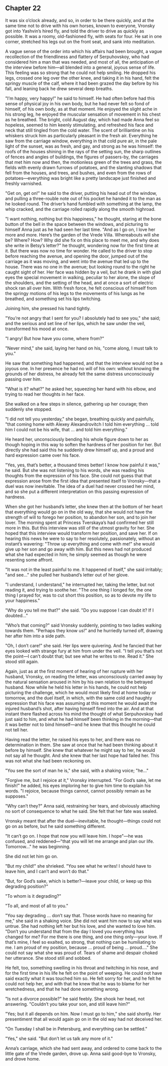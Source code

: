 ## Chapter 22


It was six o’clock already, and so, in order to be there quickly, and at
the same time not to drive with his own horses, known to everyone,
Vronsky got into Yashvin’s hired fly, and told the driver to drive as
quickly as possible. It was a roomy, old-fashioned fly, with seats for
four. He sat in one corner, stretched his legs out on the front seat,
and sank into meditation.

A vague sense of the order into which his affairs had been brought, a
vague recollection of the friendliness and flattery of Serpuhovskoy, who
had considered him a man that was needed, and most of all, the
anticipation of the interview before him—all blended into a general,
joyous sense of life. This feeling was so strong that he could not help
smiling. He dropped his legs, crossed one leg over the other knee, and
taking it in his hand, felt the springy muscle of the calf, where it had
been grazed the day before by his fall, and leaning back he drew several
deep breaths.

"I’m happy, very happy!" he said to himself. He had often before had
this sense of physical joy in his own body, but he had never felt so
fond of himself, of his own body, as at that moment. He enjoyed the
slight ache in his strong leg, he enjoyed the muscular sensation of
movement in his chest as he breathed. The bright, cold August day, which
had made Anna feel so hopeless, seemed to him keenly stimulating, and
refreshed his face and neck that still tingled from the cold water. The
scent of brilliantine on his whiskers struck him as particularly
pleasant in the fresh air. Everything he saw from the carriage window,
everything in that cold pure air, in the pale light of the sunset, was
as fresh, and gay, and strong as he was himself: the roofs of the houses
shining in the rays of the setting sun, the sharp outlines of fences and
angles of buildings, the figures of passers-by, the carriages that met
him now and then, the motionless green of the trees and grass, the
fields with evenly drawn furrows of potatoes, and the slanting shadows
that fell from the houses, and trees, and bushes, and even from the rows
of potatoes—everything was bright like a pretty landscape just finished
and freshly varnished.

"Get on, get on!" he said to the driver, putting his head out of the
window, and pulling a three-rouble note out of his pocket he handed it
to the man as he looked round. The driver’s hand fumbled with something
at the lamp, the whip cracked, and the carriage rolled rapidly along the
smooth highroad.

"I want nothing, nothing but this happiness," he thought, staring at the
bone button of the bell in the space between the windows, and picturing
to himself Anna just as he had seen her last time. "And as I go on, I
love her more and more. Here’s the garden of the Vrede Villa.
Whereabouts will she be? Where? How? Why did she fix on this place to
meet me, and why does she write in Betsy’s letter?" he thought,
wondering now for the first time at it. But there was now no time for
wonder. He called to the driver to stop before reaching the avenue, and
opening the door, jumped out of the carriage as it was moving, and went
into the avenue that led up to the house. There was no one in the
avenue; but looking round to the right he caught sight of her. Her face
was hidden by a veil, but he drank in with glad eyes the special
movement in walking, peculiar to her alone, the slope of the shoulders,
and the setting of the head, and at once a sort of electric shock ran
all over him. With fresh force, he felt conscious of himself from the
springy motions of his legs to the movements of his lungs as he
breathed, and something set his lips twitching.

Joining him, she pressed his hand tightly.

"You’re not angry that I sent for you? I absolutely had to see you," she
said; and the serious and set line of her lips, which he saw under the
veil, transformed his mood at once.

"I angry! But how have you come, where from?"

"Never mind," she said, laying her hand on his, "come along, I must talk
to you."

He saw that something had happened, and that the interview would not be
a joyous one. In her presence he had no will of his own: without knowing
the grounds of her distress, he already felt the same distress
unconsciously passing over him.

"What is it? what?" he asked her, squeezing her hand with his elbow, and
trying to read her thoughts in her face.

She walked on a few steps in silence, gathering up her courage; then
suddenly she stopped.

"I did not tell you yesterday," she began, breathing quickly and
painfully, "that coming home with Alexey Alexandrovitch I told him
everything ... told him I could not be his wife, that ... and told him
everything."

He heard her, unconsciously bending his whole figure down to her as
though hoping in this way to soften the hardness of her position for
her. But directly she had said this he suddenly drew himself up, and a
proud and hard expression came over his face.

"Yes, yes, that’s better, a thousand times better! I know how painful it
was," he said. But she was not listening to his words, she was reading
his thoughts from the expression of his face. She could not guess that
that expression arose from the first idea that presented itself to
Vronsky—that a duel was now inevitable. The idea of a duel had never
crossed her mind, and so she put a different interpretation on this
passing expression of hardness.

When she got her husband’s letter, she knew then at the bottom of her
heart that everything would go on in the old way, that she would not
have the strength of will to forego her position, to abandon her son,
and to join her lover. The morning spent at Princess Tverskaya’s had
confirmed her still more in this. But this interview was still of the
utmost gravity for her. She hoped that this interview would transform
her position, and save her. If on hearing this news he were to say to
her resolutely, passionately, without an instant’s wavering: "Throw up
everything and come with me!" she would give up her son and go away with
him. But this news had not produced what she had expected in him; he
simply seemed as though he were resenting some affront.

"It was not in the least painful to me. It happened of itself," she said
irritably; "and see..." she pulled her husband’s letter out of her
glove.

"I understand, I understand," he interrupted her, taking the letter, but
not reading it, and trying to soothe her. "The one thing I longed for,
the one thing I prayed for, was to cut short this position, so as to
devote my life to your happiness."

"Why do you tell me that?" she said. "Do you suppose I can doubt it? If
I doubted..."

"Who’s that coming?" said Vronsky suddenly, pointing to two ladies
walking towards them. "Perhaps they know us!" and he hurriedly turned
off, drawing her after him into a side path.

"Oh, I don’t care!" she said. Her lips were quivering. And he fancied
that her eyes looked with strange fury at him from under the veil. "I
tell you that’s not the point—I can’t doubt that; but see what he writes
to me. Read it." She stood still again.

Again, just as at the first moment of hearing of her rupture with her
husband, Vronsky, on reading the letter, was unconsciously carried away
by the natural sensation aroused in him by his own relation to the
betrayed husband. Now while he held his letter in his hands, he could
not help picturing the challenge, which he would most likely find at
home today or tomorrow, and the duel itself, in which, with the same
cold and haughty expression that his face was assuming at this moment he
would await the injured husband’s shot, after having himself fired into
the air. And at that instant there flashed across his mind the thought
of what Serpuhovskoy had just said to him, and what he had himself been
thinking in the morning—that it was better not to bind himself—and he
knew that this thought he could not tell her.

Having read the letter, he raised his eyes to her, and there was no
determination in them. She saw at once that he had been thinking about
it before by himself. She knew that whatever he might say to her, he
would not say all he thought. And she knew that her last hope had failed
her. This was not what she had been reckoning on.

"You see the sort of man he is," she said, with a shaking voice; "he..."

"Forgive me, but I rejoice at it," Vronsky interrupted. "For God’s sake,
let me finish!" he added, his eyes imploring her to give him time to
explain his words. "I rejoice, because things cannot, cannot possibly
remain as he supposes."

"Why can’t they?" Anna said, restraining her tears, and obviously
attaching no sort of consequence to what he said. She felt that her fate
was sealed.

Vronsky meant that after the duel—inevitable, he thought—things could
not go on as before, but he said something different.

"It can’t go on. I hope that now you will leave him. I hope"—he was
confused, and reddened—"that you will let me arrange and plan our life.
Tomorrow..." he was beginning.

She did not let him go on.

"But my child!" she shrieked. "You see what he writes! I should have to
leave him, and I can’t and won’t do that."

"But, for God’s sake, which is better?—leave your child, or keep up this
degrading position?"

"To whom is it degrading?"

"To all, and most of all to you."

"You say degrading ... don’t say that. Those words have no meaning for
me," she said in a shaking voice. She did not want him now to say what
was untrue. She had nothing left her but his love, and she wanted to
love him. "Don’t you understand that from the day I loved you everything
has changed for me? For me there is one thing, and one thing only—your
love. If that’s mine, I feel so exalted, so strong, that nothing can be
humiliating to me. I am proud of my position, because ... proud of being
... proud...." She could not say what she was proud of. Tears of shame
and despair choked her utterance. She stood still and sobbed.

He felt, too, something swelling in his throat and twitching in his
nose, and for the first time in his life he felt on the point of
weeping. He could not have said exactly what it was touched him so. He
felt sorry for her, and he felt he could not help her, and with that he
knew that he was to blame for her wretchedness, and that he had done
something wrong.

"Is not a divorce possible?" he said feebly. She shook her head, not
answering. "Couldn’t you take your son, and still leave him?"

"Yes; but it all depends on him. Now I must go to him," she said
shortly. Her presentiment that all would again go on in the old way had
not deceived her.

"On Tuesday I shall be in Petersburg, and everything can be settled."

"Yes," she said. "But don’t let us talk any more of it."

Anna’s carriage, which she had sent away, and ordered to come back to
the little gate of the Vrede garden, drove up. Anna said good-bye to
Vronsky, and drove home.



